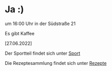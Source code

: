 
# Ja :)


um 16:00 Uhr in der Südstraße 21

Es gibt Kaffee


<!---![image](https://user-images.githubusercontent.com/73311547/125851712-3934142d-7930-4613-8163-7ba796f7bffd.png)-->

[27.06.2022]


Der Sportteil findet sich unter [Sport](/sport.md)

Die Rezeptesammlung findet sich unter [Rezepte](/rezepte.md)


